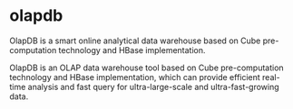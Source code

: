 # olapdb

OlapDB is a smart online analytical data warehouse based on Cube pre-computation technology and HBase implementation.

OlapDB is an OLAP data warehouse tool based on Cube pre-computation technology and HBase implementation, which can provide efficient real-time analysis and fast query for ultra-large-scale and ultra-fast-growing data.

